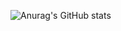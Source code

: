 ![Anurag's GitHub stats](https://github-readme-stats.vercel.app/api?username=strawnico&theme=tokyonight&show_icons=true)
